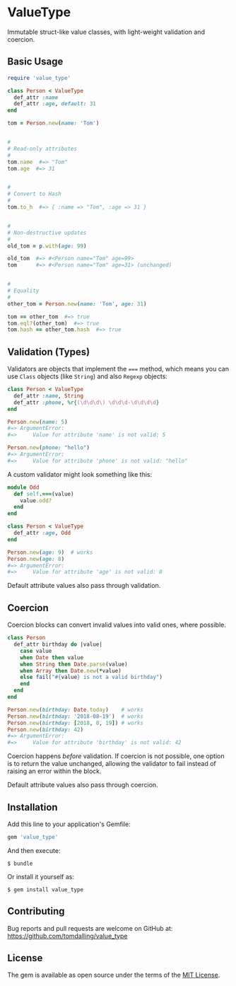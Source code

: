 # ValueType

Immutable struct-like value classes, with light-weight validation and coercion.


## Basic Usage

```ruby
require 'value_type'

class Person < ValueType
  def_attr :name
  def_attr :age, default: 31
end

tom = Person.new(name: 'Tom')


#
# Read-only attributes
#
tom.name  #=> "Tom"
tom.age  #=> 31


#
# Convert to Hash
#
tom.to_h  #=> { :name => "Tom", :age => 31 }


#
# Non-destructive updates
#
old_tom = p.with(age: 99)

old_tom  #=> #<Person name="Tom" age=99>
tom      #=> #<Person name="Tom" age=31> (unchanged)


#
# Equality
#
other_tom = Person.new(name: 'Tom', age: 31)

tom == other_tom  #=> true
tom.eql?(other_tom)  #=> true
tom.hash == other_tom.hash  #=> true
```


## Validation (Types)

Validators are objects that implement the `===` method,
which means you can use `Class` objects (like `String`) and also `Regexp` objects:

```ruby
class Person < ValueType
  def_attr :name, String
  def_attr :phone, %r{(\d\d\d\) \d\d\d-\d\d\d\d}
end

Person.new(name: 5)
#=> ArgumentError:
#=>     Value for attribute 'name' is not valid: 5

Person.new(phone: "hello")
#=> ArgumentError:
#=>     Value for attribute 'phone' is not valid: "hello"
```

A custom validator might look something like this:

```ruby
module Odd
  def self.===(value)
    value.odd?
  end
end

class Person < ValueType
  def_attr :age, Odd
end

Person.new(age: 9)  # works
Person.new(age: 8)
#=> ArgumentError:
#=>     Value for attribute 'age' is not valid: 8
```

Default attribute values also pass through validation.


## Coercion

Coercion blocks can convert invalid values into valid ones, where possible.

```ruby
class Person
  def_attr birthday do |value|
    case value
    when Date then value
    when String then Date.parse(value)
    when Array then Date.new(*value)
    else fail("#{value} is not a valid birthday")
    end
  end
end

Person.new(birthday: Date.today)    # works
Person.new(birthday: '2018-08-19')  # works
Person.new(birthday: [2018, 8, 19]) # works
Person.new(birthday: 42)
#=> ArgumentError:
#=>     Value for attribute 'birthday' is not valid: 42
```

Coercion happens _before_ validation.
If coercion is not possible, one option is to return the value unchanged,
allowing the validator to fail instead of raising an error within the block.

Default attribute values also pass through coercion.

## Installation

Add this line to your application's Gemfile:

```ruby
gem 'value_type'
```

And then execute:

    $ bundle

Or install it yourself as:

    $ gem install value_type


## Contributing

Bug reports and pull requests are welcome on GitHub at:
https://github.com/tomdalling/value_type


## License

The gem is available as open source under the terms of the [MIT
License](http://opensource.org/licenses/MIT).


